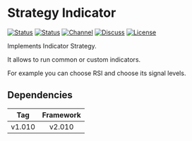# Strategy Indicator

[![Status][gha-image-check-master]][gha-link-check-master]
[![Status][gha-image-compile-master]][gha-link-compile-master]
[![Channel][tg-channel-image]][tg-channel-link]
[![Discuss][gh-discuss-badge]][gh-discuss-link]
[![License][license-image]][license-link]

Implements Indicator Strategy.

It allows to run common or custom indicators.

For example you can choose RSI and choose its signal levels.

## Dependencies

| Tag      | Framework |
|:--------:|:---------:|
| v1.010   | v2.010    |

<!-- Named links -->

[gh-discuss-badge]: https://img.shields.io/badge/Discussions-Q&A-blue.svg?logo=github
[gh-discuss-link]: https://github.com/EA31337/EA31337-Strategies/discussions

[gha-link-check-master]: https://github.com/EA31337/Strategy-Indicator/actions?query=workflow:Check+branch%3Amaster
[gha-image-check-master]: https://github.com/EA31337/Strategy-Indicator/workflows/Check/badge.svg?branch=master
[gha-link-compile-master]: https://github.com/EA31337/Strategy-Indicator/actions?query=workflow:Compile+branch%3Amaster
[gha-image-compile-master]: https://github.com/EA31337/Strategy-Indicator/workflows/Compile/badge.svg?branch=master

[tg-channel-image]: https://img.shields.io/badge/Telegram-join-0088CC.svg?logo=telegram
[tg-channel-link]: https://t.me/EA31337

[license-image]: https://img.shields.io/github/license/EA31337/EA31337-Strategies.svg
[license-link]: https://tldrlegal.com/license/gnu-general-public-license-v3-(gpl-3)
